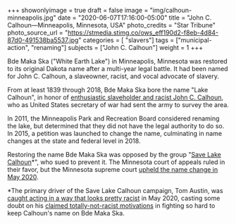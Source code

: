 +++
showonlyimage = true
draft = false
image = "img/calhoun-minneapolis.jpg"
date = "2020-06-07T17:16:00-05:00"
title = "John C. Calhoun—Minneapolis, Minnesota, USA"
photo_credits = "Star Tribune"
photo_source_url = "https://stmedia.stimg.co/ows_eff190d2-f8eb-4d84-87d0-491538ba5537.jpg"
categories = [ "slavers"]
tags = ["municipal-action", "renaming"]
subjects = ["John C. Calhoun"]
weight = 1
+++

Bde Maka Ska ("White Earth Lake") in Minneapolis, Minnesota was restored to its original Dakota name after a multi-year legal battle. It had been named for John C. Calhoun, a slaveowner, racist, and vocal advocate of slavery.

<!--more-->

From at least 1839 through 2018, Bde Maka Ska bore the name "Lake Calhoun", in honor of [enthusiastic slaveholder and racist John C. Calhoun](), who as United States secretary of war had sent the army to survey the area.  

In 2011, the Minneapolis Park and Recreation Board considered renaming the lake, but determined that they did not have the legal authority to do so.  In 2015, a petition was launched to change the name, culminating in name changes at the state and federal level in 2018. 

Restoring the name Bde Maka Ska was opposed by the group "[Save Lake Calhoun](http://www.savelakecalhoun.com)\*", who sued to prevent it.  The Minnesota court of appeals ruled in their favor, but the Minnesota supreme court [upheld the name change in May 2020](https://www.startribune.com/minnesota-dnr-can-rename-lake-calhoun-as-bde-maka-ska-high-court-rules/570435552/).  

\*The primary driver of the Save Lake Calhoun campaign, Tom Austin, was [caught acting in a way that looks pretty racist](https://www.newsweek.com/minneapolis-man-loses-job-viral-video-racial-profiling-1507111) in May 2020, casting some doubt on his [claimed totally-not-racist motivations](https://www.startribune.com/why-i-funded-the-lawsuit-to-save-the-name-lake-calhoun/509291592/) in fighting so hard to keep Calhoun's name on Bde Maka Ska.

